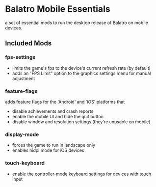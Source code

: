 # Balatro Mobile Essentials

a set of essential mods to run the desktop release of Balatro on mobile devices.

## Included Mods

### fps-settings

- limits the game's fps to the device's current refresh rate (by default)
- adds an "FPS Limit" option to the graphics settings menu for manual adjustment

### feature-flags

adds feature flags for the 'Android' and 'iOS' platforms that

- disable achievements and crash reports
- enable the mobile UI and hide the quit button
- disable window and resolution settings (they're unusable on mobile)

### display-mode

- forces the game to run in landscape only
- enables hidpi mode for iOS devices

### touch-keyboard

- enable the controller-mode keyboard settings for devices with touch input
